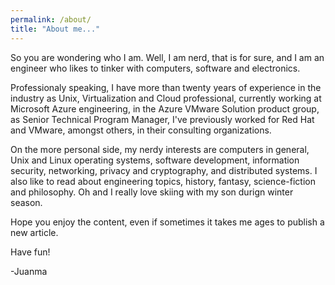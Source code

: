 ```yaml
---
permalink: /about/
title: "About me..."
---
```


So you are wondering who I am. Well, I am nerd, that is for sure, and I am an engineer who likes to tinker with computers, software and electronics. 

Professionaly speaking, I have more than twenty years of experience in the industry as Unix, Virtualization and Cloud professional, currently working at Microsoft Azure engineering, in the Azure VMware Solution product group, as Senior Technical Program Manager, I've previously worked for Red Hat and VMware, amongst others, in their consulting organizations.

On the more personal side, my nerdy interests are computers in general, Unix and Linux operating systems, software development, information security, networking, privacy and cryptography, and distributed systems. I also like to read about engineering topics, history, fantasy, science-fiction and philosophy. Oh and I really love skiing with my son durign winter season.

Hope you enjoy the content, even if sometimes it takes me ages to publish a new article.

Have fun!

-Juanma